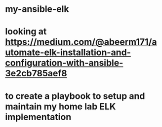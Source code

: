 # my-ansible-elk
# looking at https://medium.com/@abeerm171/automate-elk-installation-and-configuration-with-ansible-3e2cb785aef8
# to create a playbook to setup and maintain my home lab ELK implementation
